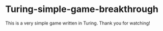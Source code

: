 # Turing-simple-game-breakthrough
This is a very simple game written in Turing. Thank you for watching!
